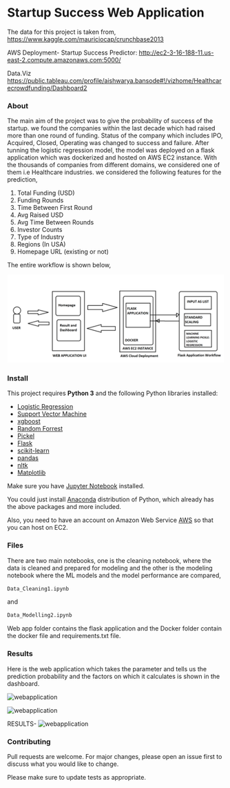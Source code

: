 # Startup Success Web Application

The data for this project is taken from,
https://www.kaggle.com/mauriciocap/crunchbase2013

AWS Deployment-
Startup Success Predictor:
http://ec2-3-16-188-11.us-east-2.compute.amazonaws.com:5000/

Data.Viz https://public.tableau.com/profile/aishwarya.bansode#!/vizhome/Healthcarecrowdfunding/Dashboard2 

### About

The main aim of the project was to give the probability of success of the startup. we found the companies within the last decade which had raised more than one round of funding. Status of the company which includes IPO, Acquired, Closed, Operating was changed to success and failure. After tunning the logistic regression model, the model was deployed on a flask application which was dockerized and hosted on AWS EC2 instance. With the thousands of companies from different domains, we considered one of them i.e Healthcare industries. we considered the following features for the prediction,

1) Total Funding (USD)
2) Funding Rounds
3) Time Between First Round
4) Avg Raised USD
5) Avg Time Between Rounds
6) Investor Counts
7) Type of Industry 
8) Regions (In USA)
9) Homepage URL (existing or not)

The entire workflow is shown below,

![workflow](wf.png)

### Install

This project requires **Python 3** and the following Python libraries installed:

- [Logistic Regression](https://scikit-learn.org/stable/modules/generated/sklearn.linear_model.LogisticRegression.html)
- [Support Vector Machine](https://scikit-learn.org/stable/modules/svm.html)
- [xgboost](https://xgboost.readthedocs.io/en/latest/)
- [Random Forrest](https://scikit-learn.org/stable/modules/generated/sklearn.ensemble.RandomForestClassifier.html)
- [Pickel](https://docs.python.org/3/library/pickle.html)
- [Flask](https://flask.palletsprojects.com/en/1.1.x/)
- [scikit-learn](https://scikit-learn.org/stable/)
- [pandas](https://pandas.org/)
- [nltk](https://nltk.org/)
- [Matplotlib](https://matplotlib.org/)

Make sure you have [Jupyter Notebook](http://ipython.org/notebook.html) installed.

You could just install [Anaconda](http://continuum.io/downloads) distribution of Python, which already has the above packages and more included. 

Also, you need to have an account on Amazon Web Service [AWS](https://aws.amazon.com/console/) so that you can host on EC2.

### Files

There are two main notebooks, one is the cleaning notebook, where the data is cleaned and prepared for modeling and the other is the modeling notebook where the ML models and the model performance are compared,

```bash
Data_Cleaning1.ipynb
```  
and
```bash
Data_Modelling2.ipynb
```
Web app folder contains the flask application and the Docker folder contain the docker file and requirements.txt file.

### Results 
Here is the web application which takes the parameter and tells us the prediction probability and the factors on which it calculates is shown in the dashboard.

![webapplication](https://github.com/aishwarya250/Startup-Success-Predictor/blob/main/Demo/1.png)

![webapplication](https://github.com/aishwarya250/Startup-Success-Predictor/blob/main/Demo/2.png)

RESULTS-
![webapplication](https://github.com/aishwarya250/Startup-Success-Predictor/blob/main/Demo/3.png)

### Contributing
Pull requests are welcome. For major changes, please open an issue first to discuss what you would like to change.

Please make sure to update tests as appropriate.




